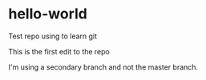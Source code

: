 # hello-world
Test repo using to learn git

This is the first edit to the repo

I'm using a secondary branch and not the master branch.
